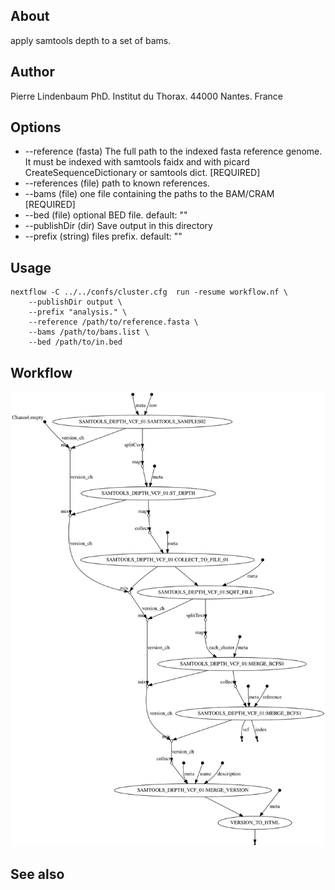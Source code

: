 
## About

apply samtools depth to a set of bams.

## Author

Pierre Lindenbaum PhD. Institut du Thorax. 44000 Nantes. France

## Options
  * --reference (fasta) The full path to the indexed fasta reference genome. It must be indexed with samtools faidx and with picard CreateSequenceDictionary or samtools dict. [REQUIRED]
  * --references (file) path to known references.
  * --bams (file) one file containing the paths to the BAM/CRAM [REQUIRED]
  * --bed (file) optional BED file. default: ""
  * --publishDir (dir) Save output in this directory
  * --prefix (string) files prefix. default: ""

## Usage

```
nextflow -C ../../confs/cluster.cfg  run -resume workflow.nf \
	--publishDir output \
	--prefix "analysis." \
	--reference /path/to/reference.fasta \
	--bams /path/to/bams.list \
	--bed /path/to/in.bed
```

## Workflow

![workflow](./workflow.svg)
  
## See also



